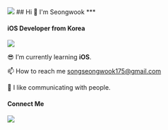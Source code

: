 <img src="https://capsule-render.vercel.app/api?type=waving&color=F4A261&height=150&section=header&text=&fontSize=45&fontColor=EEEEEE" />
## Hi 🙌 I'm Seongwook
***

#### iOS Developer from Korea

![](https://komarev.com/ghpvc/?username=danieiOS&abbreviated=true)

😎 I’m currently learning **iOS**.    

📫 How to reach me songseongwook175@gmail.com   

💖 I like communicating with people.   

#### Connect Me
![](https://i.namu.wiki/i/Jz0MFNR7_7LHx1Yda0Hy6929g3BD5fWmaARdUMMFPkFIAVC_ewY7BEcoIGhepmTKRBKmSxRSUBjI7pklIZLaAA.svg)


  





